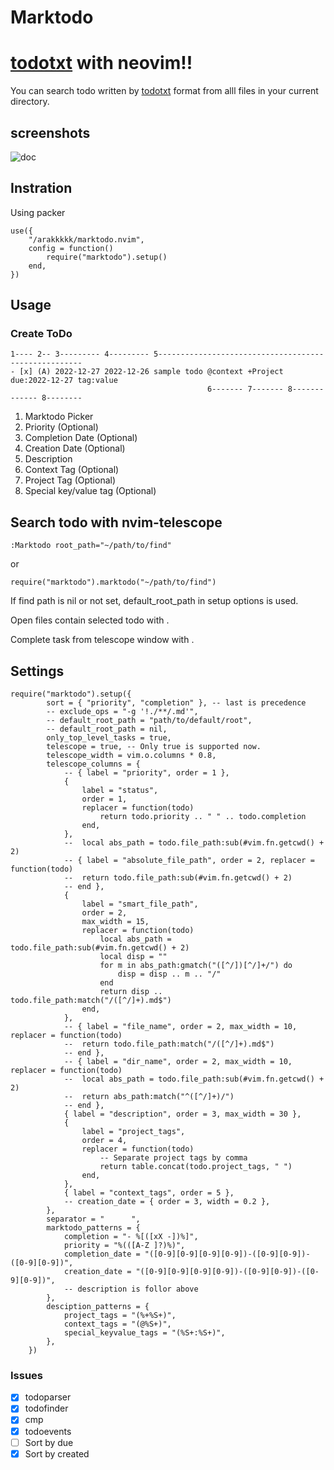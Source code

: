 # Marktodo
# [todotxt](https://ericasadun.com/2019/11/13/lightweight-to-do-list-formatting/) with neovim!!
You can search todo written by [todotxt](https://ericasadun.com/2019/11/13/lightweight-to-do-list-formatting/) format from alll files in your current directory.

## screenshots
![doc](doc/doc.gif)

## Instration
Using packer
```
use({
	"/arakkkkk/marktodo.nvim",
	config = function()
		require("marktodo").setup()
	end,
})
```

## Usage

### Create ToDo
```
1---- 2-- 3--------- 4--------- 5-----------------------------------------------------
- [x] (A) 2022-12-27 2022-12-26 sample todo @context +Project due:2022-12-27 tag:value
                                            6------- 7------- 8------------- 8--------
```
1. Marktodo Picker
2. Priority (Optional)
3. Completion Date (Optional)
4. Creation Date (Optional)
5. Description
6. Context Tag (Optional)
7. Project Tag (Optional)
8. Special key/value tag (Optional)

## Search todo with nvim-telescope
```
:Marktodo root_path="~/path/to/find"
```
or
```
require("marktodo").marktodo("~/path/to/find")
```

If find path is nil or not set, default_root_path in setup options is used.

Open files contain selected todo with <CR>.

Complete task from telescope window with <C-d>.

## Settings

```
require("marktodo").setup({
		sort = { "priority", "completion" }, -- last is precedence
		-- exclude_ops = "-g '!./**/.md'",
		-- default_root_path = "path/to/default/root",
		-- default_root_path = nil,
		only_top_level_tasks = true,
		telescope = true, -- Only true is supported now.
		telescope_width = vim.o.columns * 0.8,
		telescope_columns = {
			-- { label = "priority", order = 1 },
			{
				label = "status",
				order = 1,
				replacer = function(todo)
					return todo.priority .. " " .. todo.completion
				end,
			},
			-- 	local abs_path = todo.file_path:sub(#vim.fn.getcwd() + 2)
			-- { label = "absolute_file_path", order = 2, replacer = function(todo)
			-- 	return todo.file_path:sub(#vim.fn.getcwd() + 2)
			-- end },
			{
				label = "smart_file_path",
				order = 2,
				max_width = 15,
				replacer = function(todo)
					local abs_path = todo.file_path:sub(#vim.fn.getcwd() + 2)
					local disp = ""
					for m in abs_path:gmatch("([^/])[^/]+/") do
						disp = disp .. m .. "/"
					end
					return disp .. todo.file_path:match("/([^/]+).md$")
				end,
			},
			-- { label = "file_name", order = 2, max_width = 10, replacer = function(todo)
			-- 	return todo.file_path:match("/([^/]+).md$")
			-- end },
			-- { label = "dir_name", order = 2, max_width = 10, replacer = function(todo)
			-- 	local abs_path = todo.file_path:sub(#vim.fn.getcwd() + 2)
			-- 	return abs_path:match("^([^/]+)/")
			-- end },
			{ label = "description", order = 3, max_width = 30 },
			{
				label = "project_tags",
				order = 4,
				replacer = function(todo)
					-- Separate project tags by comma
					return table.concat(todo.project_tags, " ")
				end,
			},
			{ label = "context_tags", order = 5 },
			-- creation_date = { order = 3, width = 0.2 },
		},
		separator = "      ",
		marktodo_patterns = {
			completion = "- %[([xX -])%]",
			priority = "%(([A-Z ]?)%)",
			completion_date = "([0-9][0-9][0-9][0-9])-([0-9][0-9])-([0-9][0-9])",
			creation_date = "([0-9][0-9][0-9][0-9])-([0-9][0-9])-([0-9][0-9])",
			-- description is follor above
		},
		desciption_patterns = {
			project_tags = "(%+%S+)",
			context_tags = "(@%S+)",
			special_keyvalue_tags = "(%S+:%S+)",
		},
	})
```
### Issues
- [x] todoparser
- [x] todofinder
- [x] cmp
- [X] todoevents
- [ ] Sort by due
- [X] Sort by created
